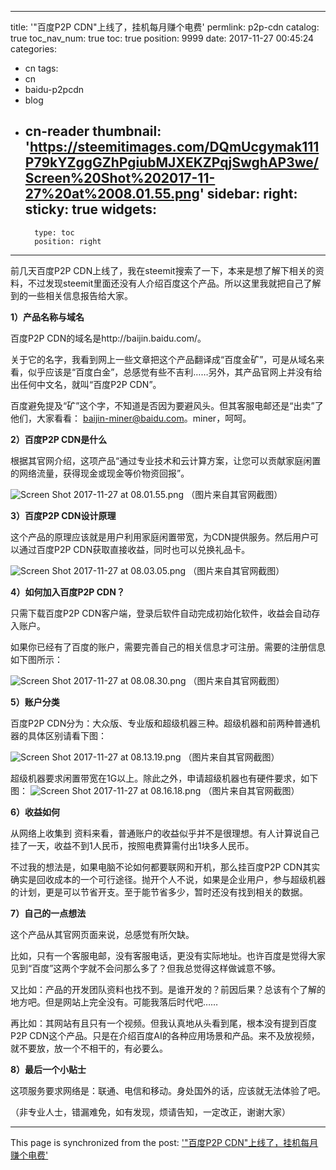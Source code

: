 
---
title: '"百度P2P CDN"上线了，挂机每月赚个电费'
permlink: p2p-cdn
catalog: true
toc_nav_num: true
toc: true
position: 9999
date: 2017-11-27 00:45:24
categories:
- cn
tags:
- cn
- baidu-p2pcdn
- blog
- cn-reader
thumbnail: 'https://steemitimages.com/DQmUcgymak111P79kYZggGZhPgiubMJXEKZPqjSwghAP3we/Screen%20Shot%202017-11-27%20at%2008.01.55.png'
sidebar:
    right:
        sticky: true
widgets:
    -
        type: toc
        position: right
---


前几天百度P2P CDN上线了，我在steemit搜索了一下，本来是想了解下相关的资料，不过发现steemit里面还没有人介绍百度这个产品。所以这里我就把自己了解到的一些相关信息报告给大家。

**1）产品名称与域名**

百度P2P CDN的域名是http://baijin.baidu.com/。

关于它的名字，我看到网上一些文章把这个产品翻译成“百度金矿”，可是从域名来看，似乎应该是“百度白金”，总感觉有些不吉利……另外，其产品官网上并没有给出任何中文名，就叫“百度P2P CDN”。

百度避免提及“矿”这个字，不知道是否因为要避风头。但其客服电邮还是“出卖”了他们，大家看看： baijin-miner@baidu.com。miner，呵呵。

**2）百度P2P CDN是什么**

根据其官网介绍，这项产品“通过专业技术和云计算方案，让您可以贡献家庭闲置的网络流量，获得现金或现金等价物资回报”。

![Screen Shot 2017-11-27 at 08.01.55.png](https://steemitimages.com/DQmUcgymak111P79kYZggGZhPgiubMJXEKZPqjSwghAP3we/Screen%20Shot%202017-11-27%20at%2008.01.55.png)
（图片来自其官网截图）



**3）百度P2P CDN设计原理**

这个产品的原理应该就是用户利用家庭闲置带宽，为CDN提供服务。然后用户可以通过百度P2P CDN获取直接收益，同时也可以兑换礼品卡。

![Screen Shot 2017-11-27 at 08.03.05.png](https://steemitimages.com/DQmZrL2wkjcNVxz8yyqvMtsY4XV9rEqWLGkMD1HRm7fU5rk/Screen%20Shot%202017-11-27%20at%2008.03.05.png)
（图片来自其官网截图）

**4）如何加入百度P2P CDN？**

只需下载百度P2P CDN客户端，登录后软件自动完成初始化软件，收益会自动存入账户。

如果你已经有了百度的账户，需要完善自己的相关信息才可注册。需要的注册信息如下图所示：

![Screen Shot 2017-11-27 at 08.08.30.png](https://steemitimages.com/DQmZiHGv3EehJVXJmDGJEmb7xRxjVU1kLdtUmBZi2ouz9TS/Screen%20Shot%202017-11-27%20at%2008.08.30.png)
（图片来自其官网截图）

**5）账户分类**

百度P2P CDN分为：大众版、专业版和超级机器三种。超级机器和前两种普通机器的具体区别请看下图：

![Screen Shot 2017-11-27 at 08.13.19.png](https://steemitimages.com/DQmThQmGwZDEiwocNnG1RgMpzf227jNHJs1ogesHmSRo781/Screen%20Shot%202017-11-27%20at%2008.13.19.png)
（图片来自其官网截图）

超级机器要求闲置带宽在1G以上。除此之外，申请超级机器也有硬件要求，如下图：
![Screen Shot 2017-11-27 at 08.16.18.png](https://steemitimages.com/DQmPVwNYzTh4K5zjrnoUCiboGMgZRMkrfH98soBtQSpND2E/Screen%20Shot%202017-11-27%20at%2008.16.18.png)
（图片来自其官网截图）

**6）收益如何**

从网络上收集到 资料来看，普通账户的收益似乎并不是很理想。有人计算说自己挂了一天，收益不到1人民币，按照电费算需付出1块多人民币。

不过我的想法是，如果电脑不论如何都要联网和开机，那么挂百度P2P CDN其实确实是回收成本的一个可行途径。抛开个人不说，如果是企业用户，参与超级机器的计划，更是可以节省开支。至于能节省多少，暂时还没有找到相关的数据。

**7）自己的一点想法**

这个产品从其官网页面来说，总感觉有所欠缺。

比如，只有一个客服电邮，没有客服电话，更没有实际地址。也许百度是觉得大家见到“百度”这两个字就不会问那么多了？但我总觉得这样做诚意不够。

又比如：产品的开发团队资料也找不到。是谁开发的？前因后果？总该有个了解的地方吧。但是网站上完全没有。可能我落后时代吧……

再比如：其网站有且只有一个视频。但我认真地从头看到尾，根本没有提到百度P2P CDN这个产品。只是在介绍百度AI的各种应用场景和产品。来不及放视频，就不要放，放一个不相干的，有必要么。

**8）最后一个小贴士**

这项服务要求网络是：联通、电信和移动。身处国外的话，应该就无法体验了吧。

（非专业人士，错漏难免，如有发现，烦请告知，一定改正，谢谢大家）

- - -

This page is synchronized from the post: ['"百度P2P CDN"上线了，挂机每月赚个电费'](https://steemit.com/@weisheng167388/p2p-cdn)
